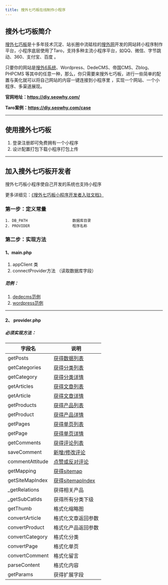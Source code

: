 ```yaml
---
title: 搜外七巧板在线制作小程序
---
```

## 搜外七巧板简介
 [搜外七巧板](https://diy.seowhy.com/)是十多年技术沉淀、站长圈中流砥柱的[搜外网](https://www.seowhy.com/)开发的网站转小程序制作平台，小程序底层使用了Taro，支持多种主流小程序平台，如QQ、微信、字节跳动、360、支付宝、百度 。

只要你的网站是[搜外6系统](https://6.seowhy.com/)、Wordpress、DedeCMS、帝国CMS、Zblog、PHPCMS 等其中的任意一种，那么，你只需要来搜外七巧板，进行一些简单的配置与美化就可以将自己网站的内容一键连接到小程序里 ，实现一个网站、一个小程序、多渠道展现。

**官网地址：https://diy.seowhy.com/**

**Taro案例：https://diy.seowhy.com/case**

---
## 使用搜外七巧板
1. 登录注册即可免费拥有一个小程序
2. 设计配置打包下载小程序打包上传

---
## 加入搜外七巧板开发者 
搜外七巧板小程序使自己开发的系统也支持小程序

更多详细见：[《搜外七巧板小程序开发者入驻文档》](https://www.kancloud.cn/lyc_echo/diy_seowhy_com/2030231)

### 第一步：定义常量
~~~
1. DB_PATH                    数据库目录
2. PROVIDER                   程序名称
~~~

### 第二步：实现方法
#### 1、main.php
1. appClient 类 
2. connectProvider方法 （读取数据库字段）
##### 范例：
1. [dedecms范例](https://www.kancloud.cn/lyc_echo/diy_seowhy_com/2030187)
2. [wordpress范例](https://www.kancloud.cn/lyc_echo/diy_seowhy_com/2030188)
*****
#### 2、 provider.php
##### 必须实现方法：
|  字段名 |   说明|
| --- | --- |
| getPosts|              [获得数据列表](https://www.kancloud.cn/lyc_echo/diy_seowhy_com/2030192) |
| getCategories |         [获得分类列表](https://www.kancloud.cn/lyc_echo/diy_seowhy_com/2030191) |
| getCategory |           [获得分类详情](https://www.kancloud.cn/lyc_echo/diy_seowhy_com/2030191) |
| getArticles |           [获得文章列表](https://www.kancloud.cn/lyc_echo/diy_seowhy_com/2030194) |
| getArticle |            [获得文章详情](https://www.kancloud.cn/lyc_echo/diy_seowhy_com/2030191) |
| getProducts |           [获得产品列表](https://www.kancloud.cn/lyc_echo/diy_seowhy_com/2030193) |
| getProduct |            [获得产品详情](https://www.kancloud.cn/lyc_echo/diy_seowhy_com/2030196) |
| getPages |              [获得单页列表](https://www.kancloud.cn/lyc_echo/diy_seowhy_com/2030197) |
| getPage |               [获得单页详情](https://www.kancloud.cn/lyc_echo/diy_seowhy_com/2030198) |
| getComments |           [获得评论列表](https://www.kancloud.cn/lyc_echo/diy_seowhy_com/2030199) |
| saveComment |           [新增/修改评论](https://www.kancloud.cn/lyc_echo/diy_seowhy_com/2030200) |
| commentAttitude |       [点赞或反对评论](https://www.kancloud.cn/lyc_echo/diy_seowhy_com/2030201) |
| getMapping |            [获得sitemap](https://www.kancloud.cn/lyc_echo/diy_seowhy_com/2030203) |
| getSiteMapIndex |       [获得sitemapIndex](https://www.kancloud.cn/lyc_echo/diy_seowhy_com/2030204) |
| _getRelations |         获得相关产品 |
| _getSubCatIds |         获得所有分类下级 |
| getThumb |              格式化缩略图 |
| convertArticle |        格式化文章返回参数 |
| convertProduct |        格式化产品返回参数 |
| convertCategory |       格式化分类 |
| convertPage |           格式化单页 |
| convertComment |        格式化留言 |
| parseContent |          格式化内容 |
| getParams |             获得扩展字段 |

